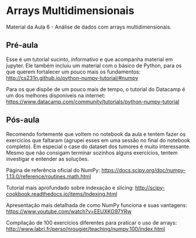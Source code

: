 # Arrays Multidimensionais
Material da Aula 6 - Análise de dados com arrays multidimensionais.

## Pré-aula

Esse é um tutorial sucinto, informativo e que acompanha material em jupyter. Ele também incluiu um material 
com o básico de Python, para os que querem fortalecer um pouco mais os fundamentos:
http://cs231n.github.io/python-numpy-tutorial/#numpy

Para os que dispõe de um pouco mais de tempo, o tutorial do Datacamp é um dos melhores disponíveis na internet:
https://www.datacamp.com/community/tutorials/python-numpy-tutorial

## Pós-aula

Recomendo fortemente que voltem no notebook da aula e tentem fazer os exercícios que faltaram (agrupei esses em 
uma sessão no final do notebook completo). Em especial o case do dataset dos tumores é muito interessante. Mesmo
que não consigam terminar sozinhos alguns exercícios, tentem investigar e entender as soluções.

Página de referência oficial do NumPy: https://docs.scipy.org/doc/numpy-1.13.0/reference/routines.math.html

Tutorial mais aprofundado sobre indexação e slicing: http://scipy-cookbook.readthedocs.io/items/Indexing.html

Apresentação mais detalhada de como NumPy funciona e suas vantagens: https://www.youtube.com/watch?v=EEUXKG97YRw

Compilação de 100 exercícios diferentes para praticar o uso de arrays: http://www.labri.fr/perso/nrougier/teaching/numpy.100/index.html
